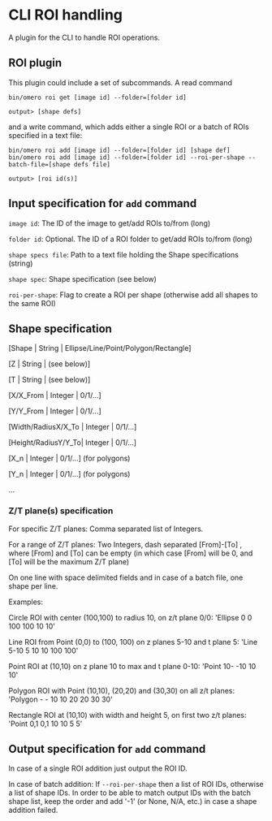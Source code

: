 # CLI ROI handling

A plugin for the CLI to handle ROI operations.

## ROI plugin

This plugin could include a set of subcommands. A read command

    bin/omero roi get [image id] --folder=[folder id]
    
    output> [shape defs]

and a write command, which adds either a single ROI or a batch of ROIs
specified in a text file:

    bin/omero roi add [image id] --folder=[folder id] [shape def]
    bin/omero roi add [image id] --folder=[folder id] --roi-per-shape --batch-file=[shape defs file]
    
    output> [roi id(s)]

## Input specification for `add` command

`image id`: The ID of the image to get/add ROIs to/from (long)

`folder id`: Optional. The ID of a ROI folder to get/add ROIs to/from (long)

`shape specs file`: Path to a text file holding the Shape specifications (string)

`shape spec`: Shape specification (see below)

`roi-per-shape`: Flag to create a ROI per shape (otherwise add all shapes to the same ROI)


## Shape specification
[Shape | String | Ellipse/Line/Point/Polygon/Rectangle]

[Z | String | (see below)]

[T | String | (see below)]

[X/X_From | Integer | 0/1/...] 

[Y/Y_From | Integer | 0/1/...] 

[Width/RadiusX/X_To | Integer | 0/1/...] 

[Height/RadiusY/Y_To| Integer | 0/1/...]

[X_n | Integer | 0/1/...] (for polygons)

[Y_n | Integer | 0/1/...] (for polygons)

...

### Z/T plane(s) specification

For specific Z/T planes: Comma separated list of Integers.

For a range of Z/T planes: Two Integers, dash separated [From]-[To] , where
[From] and [To] can be empty (in which case [From] will be 0, and [To] will
be the maximum Z/T plane)


On one line with space delimited fields and in case of a batch file, one shape per line.


Examples:

Circle ROI with center (100,100) to radius 10, on z/t plane 0/0: 'Ellipse 0 0 100 100 10 10'

Line ROI from Point (0,0) to (100, 100) on z planes 5-10 and t plane 5: 'Line 5-10 5 10 10 100 100'

Point ROI at (10,10) on z plane 10 to max and t plane 0-10: 'Point 10- -10 10 10'

Polygon ROI with Point (10,10), (20,20) and (30,30) on all z/t planes: 'Polygon - - 10 10 20 20 30 30'

Rectangle ROI at (10,10) with width and height 5, on first two z/t planes: 'Point 0,1 0,1 10 10 5 5'


## Output specification for `add` command

In case of a single ROI addition just output the ROI ID.

In case of batch addition: If `--roi-per-shape` then a list of ROI IDs, otherwise a 
list of shape IDs. In order to be able to match output IDs with the batch shape list,
keep the order and add '-1' (or None, N/A, etc.) in case a shape addition failed.

